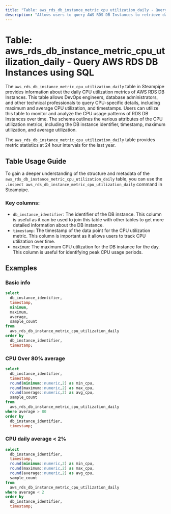 ```yaml
---
title: "Table: aws_rds_db_instance_metric_cpu_utilization_daily - Query AWS RDS DB Instances using SQL"
description: "Allows users to query AWS RDS DB Instances to retrieve daily CPU utilization metrics."
---
```


# Table: aws_rds_db_instance_metric_cpu_utilization_daily - Query AWS RDS DB Instances using SQL

The `aws_rds_db_instance_metric_cpu_utilization_daily` table in Steampipe provides information about the daily CPU utilization metrics of AWS RDS DB Instances. This table allows DevOps engineers, database administrators, and other technical professionals to query CPU-specific details, including maximum and average CPU utilization, and timestamps. Users can utilize this table to monitor and analyze the CPU usage patterns of RDS DB Instances over time. The schema outlines the various attributes of the CPU utilization metrics, including the DB instance identifier, timestamp, maximum utilization, and average utilization.

The `aws_rds_db_instance_metric_cpu_utilization_daily` table provides metric statistics at 24 hour intervals for the last year.

## Table Usage Guide

To gain a deeper understanding of the structure and metadata of the `aws_rds_db_instance_metric_cpu_utilization_daily` table, you can use the `.inspect aws_rds_db_instance_metric_cpu_utilization_daily` command in Steampipe.

### Key columns:

- `db_instance_identifier`: The identifier of the DB instance. This column is useful as it can be used to join this table with other tables to get more detailed information about the DB instance.
- `timestamp`: The timestamp of the data point for the CPU utilization metric. This column is important as it allows users to track CPU utilization over time.
- `maximum`: The maximum CPU utilization for the DB instance for the day. This column is useful for identifying peak CPU usage periods.

## Examples

### Basic info

```sql
select
  db_instance_identifier,
  timestamp,
  minimum,
  maximum,
  average,
  sample_count
from
  aws_rds_db_instance_metric_cpu_utilization_daily
order by
  db_instance_identifier,
  timestamp;
```



### CPU Over 80% average

```sql
select
  db_instance_identifier,
  timestamp,
  round(minimum::numeric,2) as min_cpu,
  round(maximum::numeric,2) as max_cpu,
  round(average::numeric,2) as avg_cpu,
  sample_count
from
  aws_rds_db_instance_metric_cpu_utilization_daily
where average > 80
order by
  db_instance_identifier,
  timestamp;
```

### CPU daily average < 2%

```sql
select
  db_instance_identifier,
  timestamp,
  round(minimum::numeric,2) as min_cpu,
  round(maximum::numeric,2) as max_cpu,
  round(average::numeric,2) as avg_cpu,
  sample_count
from
  aws_rds_db_instance_metric_cpu_utilization_daily
where average < 2
order by
  db_instance_identifier,
  timestamp;
```